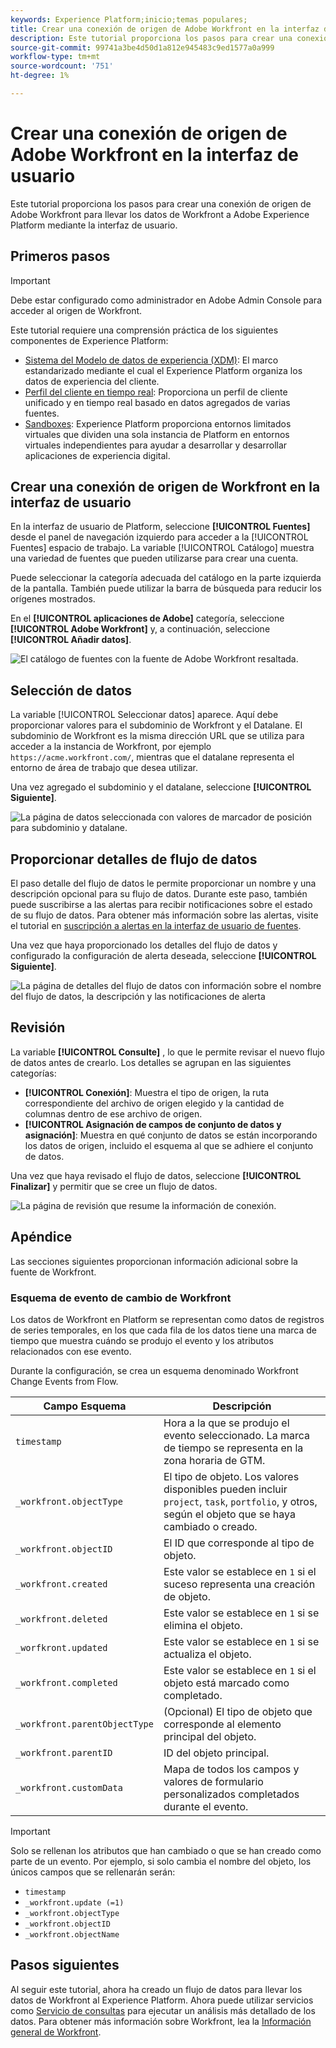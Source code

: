 ```yaml
---
keywords: Experience Platform;inicio;temas populares;
title: Crear una conexión de origen de Adobe Workfront en la interfaz de usuario
description: Este tutorial proporciona los pasos para crear una conexión de origen de Adobe Workfront para llevar los datos de Workfront a Adobe Experience Platform mediante la interfaz de usuario.
source-git-commit: 99741a3be4d50d1a812e945483c9ed1577a0a999
workflow-type: tm+mt
source-wordcount: '751'
ht-degree: 1%

---
```


# Crear una conexión de origen de Adobe Workfront en la interfaz de usuario

Este tutorial proporciona los pasos para crear una conexión de origen de Adobe Workfront para llevar los datos de Workfront a Adobe Experience Platform mediante la interfaz de usuario.

## Primeros pasos

>[!IMPORTANT]
>
>Debe estar configurado como administrador en Adobe Admin Console para acceder al origen de Workfront.

Este tutorial requiere una comprensión práctica de los siguientes componentes de Experience Platform:

* [Sistema del Modelo de datos de experiencia (XDM)](../../../../../xdm/home.md): El marco estandarizado mediante el cual el Experience Platform organiza los datos de experiencia del cliente.
* [Perfil del cliente en tiempo real](../../../../../profile/home.md): Proporciona un perfil de cliente unificado y en tiempo real basado en datos agregados de varias fuentes.
* [Sandboxes](../../../../../sandboxes/home.md): Experience Platform proporciona entornos limitados virtuales que dividen una sola instancia de Platform en entornos virtuales independientes para ayudar a desarrollar y desarrollar aplicaciones de experiencia digital.

## Crear una conexión de origen de Workfront en la interfaz de usuario

En la interfaz de usuario de Platform, seleccione **[!UICONTROL Fuentes]** desde el panel de navegación izquierdo para acceder a la [!UICONTROL Fuentes] espacio de trabajo. La variable [!UICONTROL Catálogo] muestra una variedad de fuentes que pueden utilizarse para crear una cuenta.

Puede seleccionar la categoría adecuada del catálogo en la parte izquierda de la pantalla. También puede utilizar la barra de búsqueda para reducir los orígenes mostrados.

En el **[!UICONTROL aplicaciones de Adobe]** categoría, seleccione **[!UICONTROL Adobe Workfront]** y, a continuación, seleccione **[!UICONTROL Añadir datos]**.

![El catálogo de fuentes con la fuente de Adobe Workfront resaltada.](../../../../images/tutorials/create/workfront/catalog.png)

## Selección de datos

La variable [!UICONTROL Seleccionar datos] aparece. Aquí debe proporcionar valores para el subdominio de Workfront y el Datalane. El subdominio de Workfront es la misma dirección URL que se utiliza para acceder a la instancia de Workfront, por ejemplo `https://acme.workfront.com/`, mientras que el datalane representa el entorno de área de trabajo que desea utilizar.

Una vez agregado el subdominio y el datalane, seleccione **[!UICONTROL Siguiente]**.

![La página de datos seleccionada con valores de marcador de posición para subdominio y datalane.](../../../../images/tutorials/create/workfront/select-data.png)

## Proporcionar detalles de flujo de datos

El paso detalle del flujo de datos le permite proporcionar un nombre y una descripción opcional para su flujo de datos. Durante este paso, también puede suscribirse a las alertas para recibir notificaciones sobre el estado de su flujo de datos. Para obtener más información sobre las alertas, visite el tutorial en [suscripción a alertas en la interfaz de usuario de fuentes](../../alerts.md).

Una vez que haya proporcionado los detalles del flujo de datos y configurado la configuración de alerta deseada, seleccione **[!UICONTROL Siguiente]**.

![La página de detalles del flujo de datos con información sobre el nombre del flujo de datos, la descripción y las notificaciones de alerta](../../../../images/tutorials/create/workfront/dataflow-detail.png)

## Revisión

La variable **[!UICONTROL Consulte]** , lo que le permite revisar el nuevo flujo de datos antes de crearlo. Los detalles se agrupan en las siguientes categorías:

* **[!UICONTROL Conexión]**: Muestra el tipo de origen, la ruta correspondiente del archivo de origen elegido y la cantidad de columnas dentro de ese archivo de origen.
* **[!UICONTROL Asignación de campos de conjunto de datos y asignación]**: Muestra en qué conjunto de datos se están incorporando los datos de origen, incluido el esquema al que se adhiere el conjunto de datos.

Una vez que haya revisado el flujo de datos, seleccione **[!UICONTROL Finalizar]** y permitir que se cree un flujo de datos.

![La página de revisión que resume la información de conexión.](../../../../images/tutorials/create/workfront/review.png)

## Apéndice

Las secciones siguientes proporcionan información adicional sobre la fuente de Workfront.

### Esquema de evento de cambio de Workfront

Los datos de Workfront en Platform se representan como datos de registros de series temporales, en los que cada fila de los datos tiene una marca de tiempo que muestra cuándo se produjo el evento y los atributos relacionados con ese evento.

Durante la configuración, se crea un esquema denominado Workfront Change Events from Flow.

| Campo Esquema | Descripción |
| --- | --- |
| `timestamp` | Hora a la que se produjo el evento seleccionado. La marca de tiempo se representa en la zona horaria de GTM. |
| `_workfront.objectType` | El tipo de objeto. Los valores disponibles pueden incluir `project`, `task`, `portfolio`, y otros, según el objeto que se haya cambiado o creado. |
| `_workfront.objectID` | El ID que corresponde al tipo de objeto. |
| `_workfront.created` | Este valor se establece en `1` si el suceso representa una creación de objeto. |
| `_workfront.deleted` | Este valor se establece en `1` si se elimina el objeto. |
| `_worfkront.updated` | Este valor se establece en `1` si se actualiza el objeto. |
| `_workfront.completed` | Este valor se establece en `1` si el objeto está marcado como completado. |
| `_workfront.parentObjectType` | (Opcional) El tipo de objeto que corresponde al elemento principal del objeto. |
| `_workfront.parentID` | ID del objeto principal. |
| `_workfront.customData` | Mapa de todos los campos y valores de formulario personalizados completados durante el evento. |

>[!IMPORTANT]
>
>Solo se rellenan los atributos que han cambiado o que se han creado como parte de un evento. Por ejemplo, si solo cambia el nombre del objeto, los únicos campos que se rellenarán serán:<ul><li>`timestamp`</li><li>`_workfront.update (=1)`</li><li>`_workfront.objectType`</li><li>`_workfront.objectID`</li><li>`_workfront.objectName`</li></ul>

## Pasos siguientes

Al seguir este tutorial, ahora ha creado un flujo de datos para llevar los datos de Workfront al Experience Platform. Ahora puede utilizar servicios como [Servicio de consultas](../../../../../query-service/home.md) para ejecutar un análisis más detallado de los datos. Para obtener más información sobre Workfront, lea la [Información general de Workfront](../../../../connectors/adobe-applications/workfront.md).